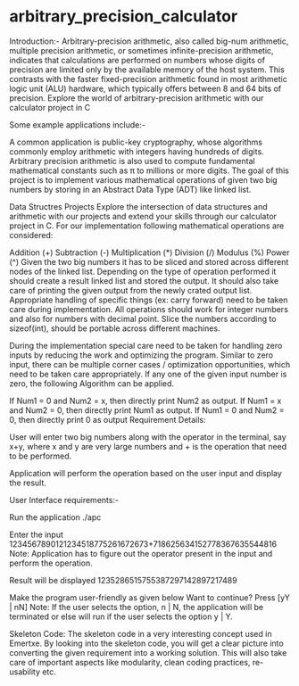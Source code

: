 # arbitrary_precision_calculator
Introduction:- Arbitrary-precision arithmetic, also called big-num arithmetic, multiple precision arithmetic, or sometimes infinite-precision arithmetic, indicates that calculations are performed on numbers whose digits of precision are limited only by the available memory of the host system. This contrasts with the faster fixed-precision arithmetic found in most arithmetic logic unit (ALU) hardware, which typically offers between 8 and 64 bits of precision. Explore the world of arbitrary-precision arithmetic with our calculator project in C

Some example applications include:-

A common application is public-key cryptography, whose algorithms commonly employ arithmetic with integers having hundreds of digits. Arbitrary precision arithmetic is also used to compute fundamental mathematical constants such as π to millions or more digits. The goal of this project is to implement various mathematical operations of given two big numbers by storing in an Abstract Data Type (ADT) like linked list.

Data Structres Projects Explore the intersection of data structures and arithmetic with our projects and extend your skills through our calculator project in C. For our implementation following mathematical operations are considered:

Addition (+) Subtraction (-) Multiplication (*) Division (/) Modulus (%) Power (^) Given the two big numbers it has to be sliced and stored across different nodes of the linked list. Depending on the type of operation performed it should create a result linked list and stored the output. It should also take care of printing the given output from the newly crated output list. Appropriate handling of specific things (ex: carry forward) need to be taken care during implementation. All operations should work for integer numbers and also for numbers with decimal point. Slice the numbers according to sizeof(int), should be portable across different machines.

During the implementation special care need to be taken for handling zero inputs by reducing the work and optimizing the program. Similar to zero input, there can be multiple corner cases / optimization opportunities, which need to be taken care appropriately. If any one of the given input number is zero, the following Algorithm can be applied.

If Num1 = 0 and Num2 = x, then directly print Num2 as output. If Num1 = x and Num2 = 0, then directly print Num1 as output. If Num1 = 0 and Num2 = 0, then directly print 0 as output Requirement Details:

User will enter two big numbers along with the operator in the terminal, say x+y, where x and y are very large numbers and + is the operation that need to be performed.

Application will perform the operation based on the user input and display the result.

User Interface requirements:-

Run the application ./apc

Enter the input 1234567890121234518775261672673+718625634152778367635544816 Note: Application has to figure out the operator present in the input and perform the operation.

Result will be displayed 1235286515755387297142897217489

Make the program user-friendly as given below Want to continue? Press [yY | nN] Note: If the user selects the option, n | N, the application will be terminated or else will run if the user selects the option y | Y.

Skeleton Code: The skeleton code in a very interesting concept used in Emertxe. By looking into the skeleton code, you will get a clear picture into converting the given requirement into a working solution. This will also take care of important aspects like modularity, clean coding practices, re-usability etc.
